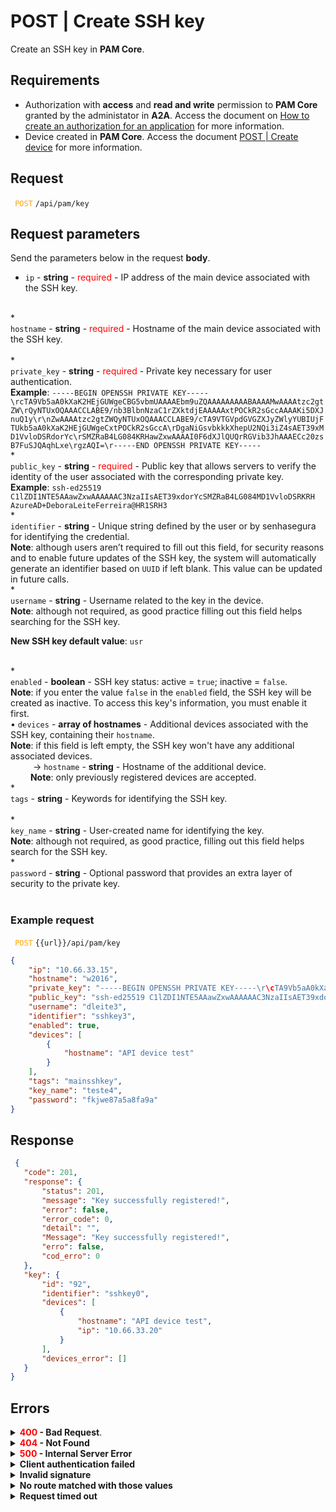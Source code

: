 # POST | Create SSH key

Create an SSH key in **PAM Core**.

## Requirements
* Authorization with **access** and **read and write** permission to **PAM Core** granted by the administator in **A2A**. 
Access the document on [How to create an authorization for an application](/v3-33/docs/a2a-how-to-create-an-authorization-for-an-application) for more information.
* Device created in **PAM Core**. 
Access the document [POST | Create device](/v3-33/docs/api-post-create-device) for more information.

## Request

 <code><span style="color:orange"> POST</code></span> `/api/pam/key`


## Request parameters
Send the parameters below in the request <b>body</b>.



* <summary><code>ip</code> - <b>string</b> - <span style="color:red">required</span> - IP address of the main device associated with the SSH key.</summary>


<br>
* <summary><code>hostname</code> - <b>string</b> - <span style="color:red">required</span> - Hostname of the main device associated with the SSH key.</summary>


<br>
* <summary><code>private_key</code> - <b>string</b> - <span style="color:red">required</span> - Private key necessary for user authentication.</summary>
    <b>Example</b>: <code>-----BEGIN OPENSSH PRIVATE KEY-----\rcTA9Vb5aA0kXaK2HEjGUWgeCBG5vbmUAAAAEbm9uZQAAAAAAAAABAAAAMwAAAAtzc2gtZW\rQyNTUxOQAAACCLABE9/nb3BlbnNzaC1rZXktdjEAAAAAxtPOCkR2sGccAAAAKi5DXJnuQ1y\r\nZwAAAAtzc2gtZWQyNTUxOQAAACCLABE9/cTA9VTGVpdGVGZXJyZWlyYUBIUjFTUkb5aA0kXaK2HEjGUWgeCxtPOCkR2sGccA\rDgaNiGsvbkkkXhepU2NQi3iZ4sAET39xMD1VvloDSRdorYc\rSMZRaB4LG084KRHawZxwAAAAI0F6dXJlQUQrRGVib3JhAAAECc20zsB7FuSJQAqhLxe\rgzAQI=\r-----END OPENSSH PRIVATE KEY-----</code>

<br>
* <summary><code>public_key</code> - <b>string</b> - <span style="color:red">required</span> - Public key that allows servers to verify the identity of the user associated with the corresponding private key.</summary>
    <b>Example</b>: <code>ssh-ed25519 C1lZDI1NTE5AAawZxwAAAAAAC3NzaIIsAET39xdorYcSMZRaB4LG084MD1VvloDSRKRH AzureAD+DeboraLeiteFerreira@HR1SRH3</code>

<br>
* <summary><code>identifier</code> - <b>string</b> -  Unique string defined by the user or by senhasegura for identifying the credential.</summary>
    <b>Note</b>: although users aren’t required to fill out this field, for security reasons and to enable future updates of the SSH key, the system will automatically generate an identifier based on <code>UUID</code>  if left blank. This value can be updated in future calls.


<br>
* <summary><code>username</code> - <b>string</b> - Username related to the key in the device.</summary><b>Note</b>: although not required, as good practice filling out this field helps searching for the SSH key.<p><b>New SSH key default value</b>: <code>usr</code></p>
    
<br>
* <summary><code>enabled</code> - <b>boolean</b> - SSH key status: active = <code>true</code>;  inactive = <code>false</code>.</summary><b>Note</b>: if you enter the value <code>false</code> in the <code>enabled</code> field, the SSH key will be created as inactive. To access this key's information, you must enable it first.



<br>
<summary>&#8226; <code>devices</code> - <b>array of hostnames</b> - Additional devices associated with the SSH key, containing their <code>hostname</code>.</summary><b>Note</b>: if this field is left empty, the SSH key won't have any additional associated devices.

<br>
<summary>&nbsp;&emsp;&emsp;&nbsp;→ <code>hostname</code> - <b>string</b> - Hostname of the additional device.</summary>&nbsp;&emsp;&emsp;<b>Note</b>: only previously registered devices are accepted.
    

<br>
* <summary><code>tags</code> - <b>string</b> - Keywords for identifying the SSH key.</summary>



<br>
* <summary><code>key_name</code> - <b>string</b> - User-created name for identifying the key.</summary><b>Note</b>: although not required, as good practice, filling out this field helps search for the SSH key.

<br>
* <summary><code>password</code> - <b>string</b> - Optional password that provides an extra layer of security to the private key.</summary>

<br>


  ### Example request

 <code><span style="color:orange"> POST</code></span> `{{url}}/api/pam/key`

```json 
{
    "ip": "10.66.33.15",
    "hostname": "w2016",
    "private_key": "-----BEGIN OPENSSH PRIVATE KEY-----\r\cTA9Vb5aA0kXaK2HEjGUWgeCBG5vbmUAAAAEbm9uZQAAAAAAAAABAAAAMwAAAAtzc2gtZW\r\nQyNTUxOQAAACCLABE9/nb3BlbnNzaC1rZXktdjEAAAAAxtPOCkR2sGccAAAAKi5DXJnuQ1y\r\nZwAAAAtzc2gtZWQyNTUxOQAAACCLABE9/cTA9VTGVpdGVGZXJyZWlyYUBIUjFTUkb5aA0kXaK2HEjGUWgeCxtPOCkR2sGccA\r\nDgaNiGsvbkkkXhepU2NQi3iZ4sAET39xMD1VvloDSRdorYc\r\nSMZRaB4LG084KRHawZxwAAAAI0F6dXJlQUQrRGVib3JhAAAECc20zsB7FuSJQAqhLxe\r\ngzAQI=\r\n-----END OPENSSH PRIVATE KEY-----",
    "public_key": "ssh-ed25519 C1lZDI1NTE5AAawZxwAAAAAAC3NzaIIsAET39xdorYcSMZRaB4LG084MD1VvloDSRKRH AzureAD+DeboraLeiteFerreira@HR1SRH3",
    "username": "dleite3",
    "identifier": "sshkey3",
    "enabled": true,
    "devices": [
        {
            "hostname": "API device test"
        }
    ],
    "tags": "mainsshkey",
    "key_name": "teste4",
    "password": "fkjwe87a5a8fa9a" 
}
```
  
  
  
  ## Response 
 ```json 
  {
    "code": 201,
    "response": {
        "status": 201,
        "message": "Key successfully registered!",
        "error": false,
        "error_code": 0,
        "detail": "",
        "Message": "Key successfully registered!",
        "erro": false,
        "cod_erro": 0
    },
    "key": {
        "id": "92",
        "identifier": "sshkey0",
        "devices": [
            {
                "hostname": "API device test",
                "ip": "10.66.33.20"
            }
        ],
        "devices_error": []
    }
}
 ```
 
 ## Errors
 
 <details>
<summary><b><span style="color:red">400</span> - Bad Request</b>.</summary>

***
    
<b>Message: "1004: The device's hostname was not informed"</b>
<p><b>Possible cause</b>: the required parameter <code>hostname</code> of the device wasn’t informed.<br></p>
<b>Solution</b>: provide a value for the <code>hostname</code> parameter of the device and resend the request. 
  
* * *

<b>Message: "1005: The device's IP was not informed"</b>
<p><b>Possible cause</b>: the required parameter <code>ip</code> of the device wasn’t informed.<br></p>
    <b>Solution</b>: provide a value for the <code>ip</code> parameter of the device and resend the request.
  

* * *
    
 <b>Message: "1013: The public key was not informed"</b>
 <p><b>Possible cause</b>: the required parameter <code>public_key</code> wasn’t informed.<br></p>
  <b>Solution</b>: provide a value for the <code>public_key</code> parameter and resend the request.
 
***
<b>Message: "1014: The private key was not informed"</b>
 <p><b>Possible cause</b>: the required parameter <code>private_key</code> wasn’t informed.<br></p>
  <b>Solution</b>: provide a value for the <code>private_key</code> parameter and resend the request.

  ***
<b>Message: "1039: Without PAM Configuration Access permission"</b>  
<br><b>Possible cause</b>: your authorization doesn’t have permission to create a credential. 
     
<b>Solution</b>: ask the administrator to check your <b>read and write</b> permission to <b>PAM Core</b> resources in <b>A2A</b>.

*** 

</details>

<details>
<summary><b><span style="color:red">404</span> - Not Found</b></summary>

***
<b>Message: "Resource sub not found"</b><br>

<p><b>Possible cause</b>: the URL or the requested resource isn’t correct.<br>
        
<b>Solution</b>: check the URL and make sure the parameter is correct.</p>
* * *
</details>


<details>
 
<summary><b><span style="color:red">500</span> - Internal Server Error</b></summary>

***
    
<b>Message: "Unexpected error."</b><br>
 
<p><b>Possible cause</b>: the error is in the senhasegura server.<br>
        
<b>Solution</b>: contact the support team for more information.</p>

***

<b>Message: "You are not authorized to access this resource."</b>

<p><b>Possible cause</b>: you don’t have the authorization to access this resource.<br>
        
<b>Solution</b>: ask the administrator to check your permission to access the <b>PAM Core</b> resources in <b>A2A</b>.</p>

* * *
 </details>   

  

<details>
<summary><b>Client authentication failed</b></summary>

*** 
   
<b>Message: "Client authentication failed."</b>
<p><b>Possible cause</b>: failure in your application authentication with the senhasegura server. <br>
        
<b>Solution</b>: check the authentication parameters such as <code>Access Token URL</code>, <code>Client ID</code> e <code>Client secret</code> and request a new access token.</p>
 
* * *   
</details>
     
  

<details>
<summary><b>Invalid signature</b></summary>

*** 
    
<b>Message: "Invalid signature"</b>
    
<p><b>Possible cause</b>: failure in recognizing the URL of the client application.
        
<b>Solution</b>: check the URL of the client application and resent the request.</p>

* * * 
</details>
     

<details>
    <summary><b>No route matched with those values</b></summary>
    
***   
    
<b>Message: "No route matched with those values."</b>
   <p><b>Possible cause</b>: the authorization header is missing in the API request.<br>
        
  <b>Solution</b>: request a new access token.</p>
   
 * * *
</details>
 

<details>
    <summary><b> Request timed out</b></summary>
    
***
    
<b>Message: "Request timed out."</b>
<p><b>Possible cause</b>: the request time has expired.<br>
        
<b>Solution</b>: check the connectivity between the source of the request and the senhasegura server.</p>
</details>